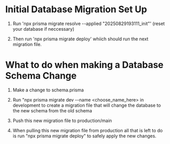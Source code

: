 # Initial Database Migration Set Up

1. Run 'npx prisma migrate resolve --applied "20250829193111_init"' (reset your database if neccessary)

2. Then run 'npx prisma migrate deploy' whiich should run the next migration file.

# What to do when making a Database Schema Change

1. Make a change to schema.prisma

2. Run "npx prisma migrate dev --name <choose_name_here> in development to create a migration file that will change the database to the new schema from the old schema

3. Push this new migration file to production/main

4. When pulling this new migration file from production all that is left to do is run "npx prisma migrate deploy" to safely apply the new changes.
